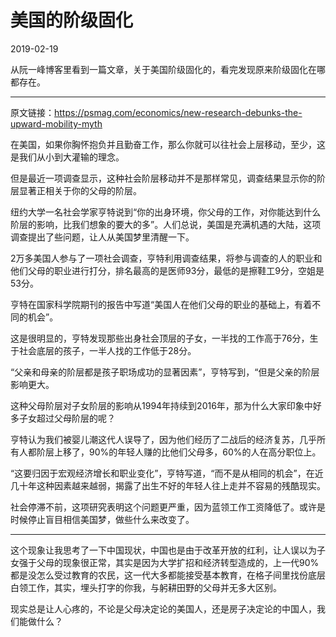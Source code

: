 #  美国的阶级固化
2019-02-19

从阮一峰博客里看到一篇文章，关于美国阶级固化的，看完发现原来阶级固化在哪都存在。


------
原文链接：https://psmag.com/economics/new-research-debunks-the-upward-mobility-myth

在美国，如果你胸怀抱负并且勤奋工作，那么你就可以往社会上层移动，至少，这是我们从小到大灌输的理念。

但是最近一项调查显示，这种社会阶层移动并不是那样常见，调查结果显示你的阶层显著正相关于你的父母的阶层。

纽约大学一名社会学家亨特说到“你的出身环境，你父母的工作，对你能达到什么阶层的影响，比我们想象的要大的多”。人们总说，美国是充满机遇的大陆，这项调查提出了些问题，让人从美国梦里清醒一下。

2万多美国人参与了一项社会调查，亨特利用调查结果，将参与调查的人的职业和他们父母的职业进行打分，排名最高的是医师93分，最低的是擦鞋工9分，空姐是53分。

亨特在国家科学院期刊的报告中写道“美国人在他们父母的职业的基础上，有着不同的机会”。

这是很明显的，亨特发现那些出身社会顶层的子女，一半找的工作高于76分，生于社会底层的孩子，一半人找的工作低于28分。

“父亲和母亲的阶层都是孩子职场成功的显著因素”，亨特写到，“但是父亲的阶层影响更大。

这种父母阶层对子女阶层的影响从1994年持续到2016年，那为什么大家印象中好多子女超过父母阶层的呢？

亨特认为我们被婴儿潮这代人误导了，因为他们经历了二战后的经济复苏，几乎所有人都阶层上移了，90%的年轻人赚的比他们父母多，60%的人在高分职位上。

“这要归因于宏观经济增长和职业变化”，亨特写道，“而不是从相同的机会”，在近几十年这种因素越来越弱，揭露了出生不好的年轻人往上走并不容易的残酷现实。

社会停滞不前，这项研究表明这个问题更严重，因为蓝领工作工资降低了。或许是时候停止盲目相信美国梦，做些什么来改变了。

---

这个现象让我思考了一下中国现状，中国也是由于改革开放的红利，让人误以为子女强于父母的现象很正常，其实是因为大学扩招和经济转型造成的，上一代90%都是没怎么受过教育的农民，这一代大多都能接受基本教育，在格子间里找份底层白领工作，其实，埋头打字的你我，与躬耕田野的父母并无多大区别。

现实总是让人心疼的，不论是父母决定论的美国人，还是房子决定论的中国人，我们能做什么？